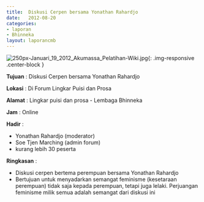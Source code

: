 ```yaml
---	
title: 	Diskusi Cerpen bersama Yonathan Rahardjo
date: 	2012-08-20
categories:	
- laporan	
- Bhinneka	
layout: laporancmb	
---	
```

	
![250px-Januari_19_2012_Akumassa_Pelatihan-Wiki.jpg](/uploads/250px-Januari_19_2012_Akumassa_Pelatihan-Wiki.jpg){: .img-responsive .center-block }	
	
**Tujuan** :	Diskusi Cerpen bersama Yonathan Rahardjo
	
**Lokasi** :	Di Forum Lingkar Puisi dan Prosa
	
**Alamat** : 	Lingkar puisi dan prosa - Lembaga Bhinneka
	
**Jam** :	Online
	
**Hadir** :	
*	Yonathan Rahardjo (moderator)
*	Soe Tjen Marching (admin forum)
*	kurang lebih 30 peserta

**Ringkasan** :	
*	Diskusi cerpen bertema perempuan bersama Yonathan Rahardjo
*	Bertujuan untuk menyadarkan semangat feminisme (kesetaraan perempuan) tidak saja kepada perempuan, tetapi juga lelaki. Perjuangan feminisme milik semua adalah semangat dari diskusi ini
